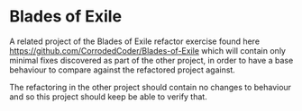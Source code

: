 # Blades of Exile
 A related project of the Blades of Exile refactor exercise found here https://github.com/CorrodedCoder/Blades-of-Exile which will contain only minimal fixes discovered as part of the other project, in order to have a base behaviour to compare against the refactored project against.
 
 The refactoring in the other project should contain no changes to behaviour and so this project should keep be able to verify that.
